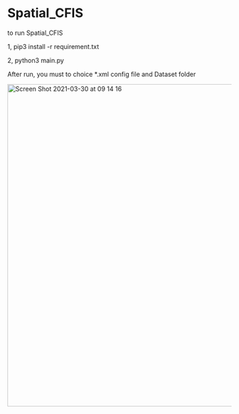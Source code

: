 # Spatial_CFIS
to run Spatial_CFIS


1, pip3 install -r requirement.txt


2, python3 main.py


After run, you must to choice *.xml config file and Dataset folder

<img width="725" alt="Screen Shot 2021-03-30 at 09 14 16" src="https://user-images.githubusercontent.com/79441458/112923809-326b7a80-9139-11eb-8e88-b219d2175dd7.png">


